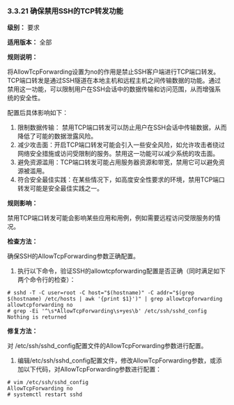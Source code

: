 ### 3.3.21 确保禁用SSH的TCP转发功能

**级别：** 要求

**适用版本：** 全部

**规则说明：** 

将AllowTcpForwarding设置为no的作用是禁止SSH客户端进行TCP端口转发。TCP端口转发是通过SSH隧道在本地主机和远程主机之间传输数据的功能。通过禁用这一功能，可以限制用户在SSH会话中的数据传输和访问范围，从而增强系统的安全性。

配置后具体影响如下：

1. 限制数据传输： 禁用TCP端口转发可以防止用户在SSH会话中传输数据，从而降低了可能的数据泄露风险。
2. 减少攻击面：开启TCP端口转发可能会引入一些安全风险，如允许攻击者绕过网络安全措施或访问受限制的服务。禁用这一功能可以减少系统的攻击面。
3. 避免资源滥用：TCP端口转发可能占用服务器资源和带宽，禁用它可以避免资源被滥用。
4. 符合安全最佳实践：在某些情况下，如高度安全性要求的环境，禁用TCP端口转发可能是安全最佳实践之一。

**规则影响：**

禁用TCP端口转发可能会影响某些应用和用例，例如需要远程访问受限服务的情况。

**检查方法：**

确保SSH的AllowTcpForwarding参数正确配置。
1. 执行以下命令，验证SSH的allowtcpforwarding配置是否正确（同时满足如下两个命令行的检查）：

 ```
# sshd -T -C user=root -C host="$(hostname)" -C addr="$(grep $(hostname) /etc/hosts | awk '{print $1}')" | grep allowtcpforwarding
allowtcpforwarding no
# grep -Ei '^\s*AllowTcpForwarding\s+yes\b' /etc/ssh/sshd_config
Nothing is returned
 ```

**修复方法：**

对 /etc/ssh/sshd_config配置文件的AllowTcpForwarding参数进行配置。

1. 编辑/etc/ssh/sshd_config配置文件，修改AllowTcpForwarding参数，或添加以下代码，对AllowTcpForwarding参数进行配置：

```
# vim /etc/ssh/sshd_config
AllowTcpForwarding no
# systemctl restart sshd
```